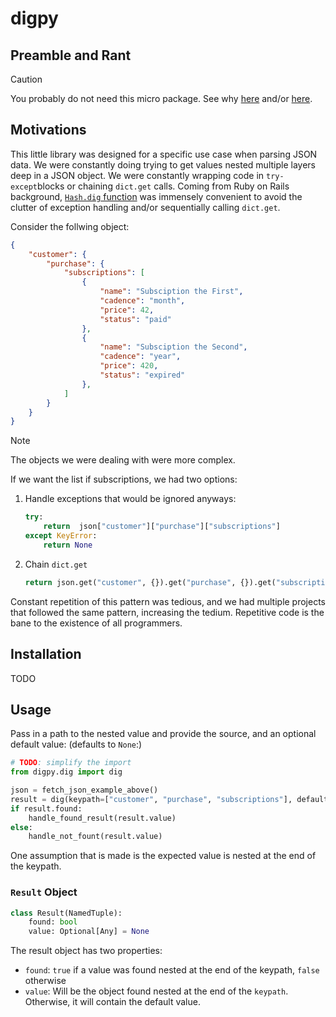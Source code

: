 # digpy

## Preamble and Rant

> [!CAUTION]
> You probably do not need this micro package. See why [here](https://bvisness.me/microlibraries) and/or [here](https://youtu.be/IVmIEtwsaYk).


## Motivations

This little library was designed for a specific use case when parsing JSON data.
We were constantly doing trying to get values nested multiple layers deep in a JSON
object. We were constantly wrapping code in `try-except`blocks or chaining `dict.get`
calls. Coming from Ruby on Rails background, [`Hash.dig` function](https://apidock.com/ruby/v2_5_5/Hash/dig)
was immensely convenient to avoid the clutter of exception handling and/or sequentially
calling `dict.get`.


Consider the follwing object:

```json
{
    "customer": {
        "purchase": {
            "subscriptions": [
                {
                    "name": "Subsciption the First",
                    "cadence": "month",
                    "price": 42,
                    "status": "paid"
                },
                {
                    "name": "Subsciption the Second",
                    "cadence": "year",
                    "price": 420,
                    "status": "expired"
                },
            ]
        }
    }
}
```

> [!NOTE]
> The objects we were dealing with were more complex.

If we want the list if subscriptions, we had two options:

1. Handle exceptions that would be ignored anyways:
    ```py
    try:
        return  json["customer"]["purchase"]["subscriptions"]
    except KeyError:
        return None
    ```

2. Chain `dict.get`
    ```py
    return json.get("customer", {}).get("purchase", {}).get("subscriptions", [])
    ```

Constant repetition of this pattern was tedious, and we had multiple projects that
followed the same pattern, increasing the tedium. Repetitive code is the bane to the
existence of all programmers.


## Installation

TODO


## Usage

Pass in a path to the nested value and provide the source, and an optional default
value: (defaults to `None`:)

```py
# TODO: simplify the import
from digpy.dig import dig

json = fetch_json_example_above()
result = dig(keypath=["customer", "purchase", "subscriptions"], default_value=[])
if result.found:
    handle_found_result(result.value)
else:
    handle_not_fount(result.value)
```

One assumption that is made is the expected value is nested at the end of the keypath.

### `Result` Object

```py
class Result(NamedTuple):
    found: bool
    value: Optional[Any] = None
```

The result object has two properties:
- `found`: `true` if a value was found nested at the end of the keypath, `false` otherwise
- `value`: Will be the object found nested at the end of the `keypath`. Otherwise,
  it will contain the default value.
